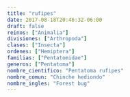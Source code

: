 ```yaml
---
title: "rufipes"
date: 2017-08-18T20:46:32-06:00
draft: false
reinos: ["Animalia"]
divisiones: ["Arthropoda"]
clases: ["Insecta"]
ordenes: ["Hemiptera"]
familias: ["Pentatomidae"]
generos: ["Pentatoma"]
nombre_cientifico: "Pentatoma rufipes"
nombre_comun: "Chinche hediondo"
nombre_ingles: "Forest bug"
---
```

